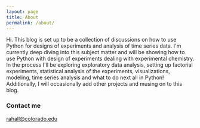 ```yaml
---
layout: page
title: About
permalink: /about/
---
```


Hi. This blog is set up to be a collection of discussions on how to use Python for designs of experiments and analysis of time series data.
I'm currently deep diving into this subject matter and will be showing how to use Python with design of experiments
dealing with experimental chemistry. In the process I'll be exploring exploratory data analysis, setting up factorial experiments,
statistical analysis of the experiments, visualizations, modeling, time series analysis and what to do next all in Python!
Additionally, I will occasionally add other projects and musing on to this blog.

### Contact me

[rahall@colorado.edu](mailto:rahall@colorado.edu)
